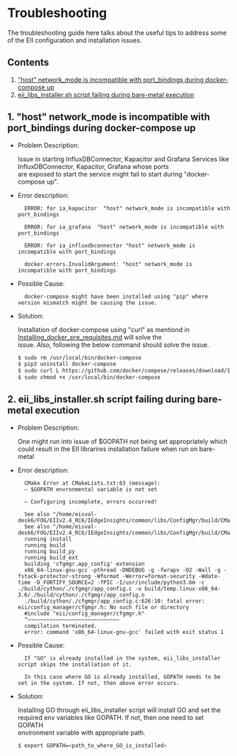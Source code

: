 # Troubleshooting

The troubleshooting guide here talks about the useful tips to address some of the EII configuration and installation issues.

## Contents

1. ["host" network_mode is incompatible with port_bindings during docker-compose up](#1-host-network_mode-is-incompatible-with-port_bindings-during-docker-compose-up)
2. [eii_libs_installer.sh script failing during bare-metal execution](#2-eii_libs_installersh-script-failing-during-bare-metal-execution)

## 1. "host" network_mode is incompatible with port_bindings during docker-compose up

- Problem Description:

  Issue in starting InfluxDBConnector, Kapacitor and Grafana Services like InfluxDBConnector, Kapacitor, Grafana whose ports   
  are exposed to start the service might fail to start during "docker-compose up".

- Error description:

        ERROR: for ia_kapacitor  "host" network_mode is incompatible with port_bindings 

        ERROR: for ia_grafana  "host" network_mode is incompatible with port_bindings  

        ERROR: for ia_influxdbconnector "host" network_mode is incompatible with port_bindings  

        docker.errors.InvalidArgument: "host" network_mode is incompatible with port_bindings

- Possible Cause:

        docker-compose might have been installed using "pip" where version mismatch might be causing the issue.


- Solution:

  Installation of docker-compose using "curl" as mentiond in [Installing_docker_pre_requisites.md](./Installing_docker_pre_requisites.md) will solve the    
  issue. Also, following the below command should solve the issue.

  ```sh
  $ sudo rm /usr/local/bin/docker-compose 
  $ pip3 uninstall docker-compose
  $ sudo curl L https://github.com/docker/compose/releases/download/1.27.4/docker-compose-`uname -s``uname -m` -o /usr/local/bin/docker-compose
  $ sudo chmod +x /usr/local/bin/docker-compose
  ```

## 2. eii_libs_installer.sh script failing during bare-metal execution

- Problem Description:

  One might run into issue of $GOPATH not being set appropriately which could result in the EII librarires installation failure when run on bare-metal

- Error description:

        CMake Error at CMakeLists.txt:63 (message):
        – $GOPATH envronmental variable is not set

        – Configuring incomplete, errors occurred!

        See also "/home/eisval-desk6/FOG/EIIv2.4_RC6/IEdgeInsights/common/libs/ConfigMgr/build/CMakeFiles/CMakeOutput.log".
        See also "/home/eisval-desk6/FOG/EIIv2.4_RC6/IEdgeInsights/common/libs/ConfigMgr/build/CMakeFiles/CMakeError.log".
        running install
        running build
        running build_py
        running build_ext
        building 'cfgmgr.app_config' extension
        x86_64-linux-gnu-gcc -pthread -DNDEBUG -g -fwrapv -O2 -Wall -g -fstack-protector-strong -Wformat -Werror=format-security -Wdate-time -D_FORTIFY_SOURCE=2 -fPIC -I/usr/include/python3.6m -c ./build/cython/./cfgmgr/app_config.c -o build/temp.linux-x86_64-3.6/./build/cython/./cfgmgr/app_config.o
        ./build/cython/./cfgmgr/app_config.c:626:10: fatal error: eii/config_manager/cfgmgr.h: No such file or directory
        #include "eii/config_manager/cfgmgr.h"
        ^~~~~~~~~~~~~~~~~~~~~~~~~~~~~~
        compilation terminated.
        error: command 'x86_64-linux-gnu-gcc' failed with exit status 1

- Possible Cause:

        If "GO" is already installed in the system, eii_libs_installer script skips the installation of it.

        In this case where GO is already installed, GOPATH needs to be set in the system. If not, then above error occurs.

- Solution:

  Installing GO through eii_libs_installer script will install GO and set the required env variables like GOPATH. If not, then one need to set GOPATH    
  environment variable with appropriate path.

  ```sh
  $ export GOPATH=<path_to_where_GO_is_installed>
  ```
